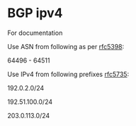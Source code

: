 # BGP ipv4

For documentation

Use ASN from following as per [rfc5398](https://tools.ietf.org/html/rfc5398):

64496 - 64511


Use IPv4 from following prefixes [rfc5735](https://tools.ietf.org/html/rfc5735):

192.0.2.0/24

192.51.100.0/24

203.0.113.0/24
